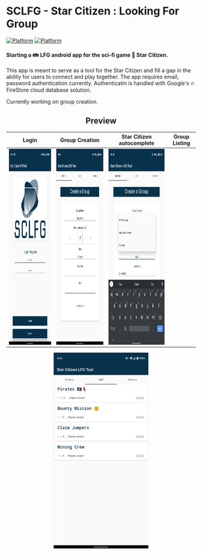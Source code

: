 # SCLFG - Star Citizen : Looking For Group
[![Platform](https://img.shields.io/badge/Platform-Android-brightgreen.svg)](#)      [![Platform](https://img.shields.io/badge/Language-Kotlin-yellowgreen.svg)](#)

#### Starting a :family: LFG android app for the sci-fi game :star2: Star Citizen.
This app is meant to serve as a tool for the Star Citizen and fill a gap in the ability for users to connect and play together. The app requires email, password authentication currently. Authenticatin is handled with Google's :fire: FireStore cloud database solution.  

Currently working on group creation.

<center>
  
## Preview
Login                      |Group Creation             | Star Citizen autocomplete | Group Listing                      
:-------------------------:|:-------------------------:|:-------------------------:|:-------------------------:
<img src="https://github.com/Cougargriff/SCLFG/blob/master/.images/lfgLogin.png" height="520">  |  <img src="https://github.com/Cougargriff/SCLFG/blob/master/.images/lfgSearch.png" height="520">  |  <img src="https://github.com/Cougargriff/SCLFG/blob/master/.images/lfgAutoComplete.png" height="520"> |
 <img src="https://github.com/Cougargriff/SCLFG/blob/master/.images/lfgList.png" height="520">

</center>
